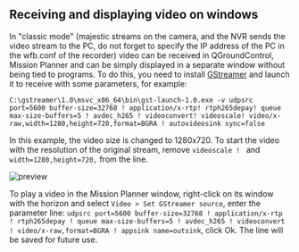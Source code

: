 ## Receiving and displaying video on windows

In "classic mode" (majestic streams on the camera, and the NVR sends the video stream to the PC, do not forget to specify the IP address of the PC in the wfb.conf of the recorder) video can be received in QGroundControl, Mission Planner and can be simply displayed in a separate window
without being tied to programs. To do this, you need to install [GStreamer](https://gstreamer.freedesktop.org/download/) and launch it to receive with some parameters, for example:
```
C:\gstreamer\1.0\msvc_x86_64\bin\gst-launch-1.0.exe -v udpsrc port=5600 buffer-size=32768 ! application/x-rtp! rtph265depay! queue max-size-buffers=5 ! avdec_h265 ! videoconvert! videoscale! video/x-raw,width=1280,height=720,format=BGRA ! autovideosink sync=false
```

In this example, the video size is changed to 1280x720. To start the video with the resolution of the original stream, remove `videoscale ! ` and `width=1280,height=720,` from the line.


![preview](https://github.com/OpenIPC/sandbox-fpv/raw/master/notes_files/Screenshot_2.png)

To play a video in the Mission Planner window, right-click on its window with the horizon and select `Video > Set GStreamer source`, enter the parameter line: `udpsrc port=5600 buffer-size=32768 ! application/x-rtp ! rtph265depay ! queue max-size-buffers=5 ! avdec_h265 ! videoconvert ! video/x-raw,format=BGRA ! appsink name=outsink`, click Ok. The line will be saved for future use.